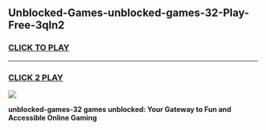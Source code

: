 
## Unblocked-Games-unblocked-games-32-Play-Free-3qln2
<h3>
<a href="https://premium76.site?title=unblocked-games-32&ref=20A">CLICK TO PLAY</a></h3>
<hr>

<h3>
<a href="https://premium76.site?title=unblocked-games-32&ref=20A">CLICK 2 PLAY</a>
  
</h3>

<a href="https://premium76.site?title=unblocked-games-32&ref=20A"><img src="https://clearcache.store/games.png"></a>


**unblocked-games-32 games unblocked: Your Gateway to Fun and Accessible Online Gaming**
